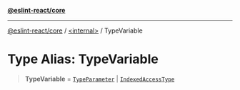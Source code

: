 [**@eslint-react/core**](../../README.md)

***

[@eslint-react/core](../../README.md) / [\<internal\>](../README.md) / TypeVariable

# Type Alias: TypeVariable

> **TypeVariable** = [`TypeParameter`](../interfaces/TypeParameter.md) \| [`IndexedAccessType`](../interfaces/IndexedAccessType.md)
